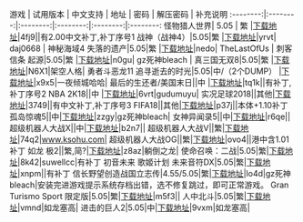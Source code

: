  游戏 | 试用版本 | 中文支持 | 地址 | 密码 | 解压密码 | 补充说明
:--------:|:--------:|:--------:|:--------:|:--------:|:--------:
怪物猎人世界| 5.05 | 繁 |<a href='https://pan.baidu.com/s/1NyRswQuJgjx29_hNLgm1lQ' target='_blank'>下载地址</a>|4fj9||有2.00中文补丁,补丁序号1
战神（战神4）|5.05|繁 |<a href='https://pan.baidu.com/s/1aBjX0lxIndGcdII5AzMXCQ' target='_blank'>下载地址</a>|yrvt| daj0668 |
神秘海域4 失落的遗产|5.05|繁 |<a href='https://pan.baidu.com/s/1aBjX0lxIndGcdII5AzMXCQ' target='_blank'>下载地址</a>|nedo| TheLastOfUs |
刺客信条 起源|5.05|繁 |<a href='https://pan.baidu.com/s/1bThGyNOg_8MhX9Nr3XB3dg' target='_blank'>下载地址</a>|n0gu| gz死神bleach |
真三国无双8|5.05|繁 |<a href='https://pan.baidu.com/s/1Q4qHDj53pS7FVgTXNEzRXQ' target='_blank'>下载地址</a>|N6X1|架空人格|
勇者斗恶龙11 追寻逝去的时光|5.05|中/（2个DUMP） |<a href='https://pan.baidu.com/s/1bngduU-G146wU0HbHx78Ow' target='_blank'>下载地址</a>|x9x5|一夜倾城哈哈|
最后的生还者/美国末日||中 |<a href='https://pan.baidu.com/s/1kWDfmEN' target='_blank'>下载地址</a>|tq1k||有补丁,补丁序号2
NBA 2K18||中 |<a href='https://pan.baidu.com/s/1LRaGeTdQJIU3QyWjbuT2kw' target='_blank'>下载地址</a>|6vrt|gudumuyu|
实况足球2018||其他|<a href='https://pan.baidu.com/s/1R9Xpi8bh0iNXwgAtoT1sHA' target='_blank'>下载地址</a>|3749||有中文补丁,补丁序号3
FIFA18||其他|<a href='https://pan.baidu.com/s/1LNDS3LWoeqIgOdbTxdo1EA' target='_blank'>下载地址</a>|p37j||本体+1.10补丁
孤岛惊魂5||中|<a href='https://pan.baidu.com/s/1G_XwpNDc8wzrKqPn_eyEeA' target='_blank'>下载地址</a>|zzgy|gz死神bleach|
女神异闻录5||中|<a href='https://pan.baidu.com/s/1jJjwEW2' target='_blank'>下载地址</a>|r6qe||
超级机器人大战X||中|<a href='https://pan.baidu.com/s/1cGwDz_1OsCUVe85B90ELsg' target='_blank'>下载地址</a>|b2n7||
超级机器人大战V||繁|<a href='https://pan.baidu.com/s/1maP3x4esRIs3gCl_5QwlTw' target='_blank'>下载地址</a>|74q2|www.ksohu.com|
超级机器人大战OG||繁|<a href='https://pan.baidu.com/s/1K2s37HXyGCbmAJZjwRG48w' target='_blank'>下载地址</a>|ovo4||港中含1.01补丁
如龙 极2||繁,简?|<a href='https://pan.baidu.com/s/1xLlioS1uEo1IvZTjPhoaPA' target='_blank'>下载地址</a>|z8az|躺倒之龙|
使命召唤：二战|5.05|繁|<a href='https://pan.baidu.com/s/1U0-nQ0oUM_N_ZaolRoeeBA' target='_blank'>下载地址</a>|8k42|suwellcc|有补丁
初音未来 歌姬计划 未来音符DX|5.05|繁|<a href='https://pan.baidu.com/s/1qfMofNLiZg-9WrrKdEGNVg' target='_blank'>下载地址</a>|xnpm||有补丁
信长野望创造战国立志传|4.55/5.05|繁|<a href='https://pan.baidu.com/s/1Y3omMMwXuQvTIwHcyWAfxA' target='_blank'>下载地址</a>|lo4d|gz死神bleach|安装完进游戏提示系统存档出错，选不修复跳过，即可正常游戏。
Gran Turismo Sport 限定版|5.05|繁|<a href='https://pan.baidu.com/s/1sHHmYwOh-uewYiq9rlYxdg' target='_blank'>下载地址</a>|m5f3||
人中北斗|5.05|繁|<a href='https://pan.baidu.com/s/1BKUCTfdTblx3hqjHz8YwRg' target='_blank'>下载地址</a>|vmnd|如龙塞高|
进击的巨人2|5.05|中|<a href='https://pan.baidu.com/s/1SlO8dS9feEGmGurjfginrQ' target='_blank'>下载地址</a>|9vxm|如龙塞高|
